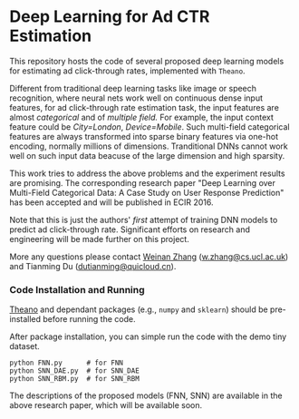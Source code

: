 # Deep Learning for Ad CTR Estimation
This repository hosts the code of several proposed deep learning models for estimating ad click-through rates, implemented with `Theano`.

Different from traditional deep learning tasks like image or speech recognition, where neural nets work well on continuous dense input features, for ad click-through rate estimation task, the input features are almost *categorical* and of *multiple field.* For example, the input context feature could be *City=London*, *Device=Mobile*. Such multi-field categorical features are always transformed into sparse binary features via one-hot encoding, normally millions of dimensions. Tranditional DNNs cannot work well on such input data beacuse of the large dimension and high sparsity.

This work tries to address the above problems and the experiment results are promising. The corresponding research paper "Deep Learning over Multi-Field Categorical Data: A Case Study on User Response Prediction" has been accepted and will be published in ECIR 2016.

Note that this is just the authors' *first* attempt of training DNN models to predict ad click-through rate. Significant efforts on research and engineering will be made further on this project.

More any questions please contact [Weinan Zhang](http://www0.cs.ucl.ac.uk/staff/w.zhang/) (w.zhang@cs.ucl.ac.uk) and Tianming Du (dutianming@quicloud.cn).

### Code Installation and Running

[Theano](http://deeplearning.net/software/theano/) and dependant packages (e.g., `numpy` and `sklearn`) should be pre-installed before running the code.

After package installation, you can simple run the code with the demo tiny dataset.
```
python FNN.py      # for FNN
python SNN_DAE.py  # for SNN_DAE
python SNN_RBM.py  # for SNN_RBM
```
The descriptions of the proposed models (FNN, SNN) are available in the above research paper, which will be available soon.
